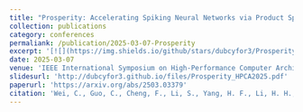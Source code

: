 ```yaml
---
title: "Prosperity: Accelerating Spiking Neural Networks via Product Sparsity"
collection: publications
category: conferences
permaliank: /publication/2025-03-07-Prosperity
excerpt: '[![](https://img.shields.io/github/stars/dubcyfor3/Prosperity?style=social&label=Code+Stars)](https://github.com/dubcyfor3/Prosperity)'
date: 2025-03-07
venue: 'IEEE International Symposium on High-Performance Computer Architecture (HPCA)'
slidesurl: 'http://dubcyfor3.github.io/files/Prosperity_HPCA2025.pdf'
paperurl: 'https://arxiv.org/abs/2503.03379'
citation: 'Wei, C., Guo, C., Cheng, F., Li, S., Yang, H. F., Li, H. H., & Chen, Y. (2025, March). Prosperity: Accelerating Spiking Neural Networks via Product Sparsity. In 2025 IEEE International Symposium on High Performance Computer Architecture (HPCA) (pp. 806-820). IEEE.'
---
```


<!-- The contents above will be part of a list of publications, if the user clicks the link for the publication than the contents of section will be rendered as a full page, allowing you to provide more information about the paper for the reader. When publications are displayed as a single page, the contents of the above "citation" field will automatically be included below this section in a smaller font. -->
